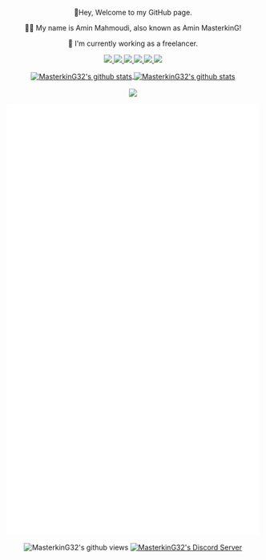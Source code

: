 <p align="center">
 👋Hey, Welcome to my GitHub page.
</p>
<p align="center">
  👨‍💻 My name is Amin Mahmoudi, also known as Amin MasterkinG!
</p>
<p align="center">
  💼 I'm currently working as a freelancer.
</p>
<p align="center">
  <a href="https://instagram.com/masterking32/" target="_blank">
    <img src="https://img.shields.io/badge/-Instagram-bc2a8d?style=flat-square&logo=instagram&logoColor=white">
  </a>
  <a href="https://discord.gg/ydDk9xe" target="_blank">
    <img src="https://img.shields.io/badge/-Discord-7289da?style=flat-square&logo=discord&logoColor=white">
  </a>
  <a href="https://www.youtube.com/c/AminMasterkinG/" target="_blank">
    <img src="https://img.shields.io/badge/-Youtube-c4302b?style=flat-square&logo=youtube&logoColor=white">
  </a>
  <a href="https://twitch.com/masterking32" target="_blank">
    <img src="https://img.shields.io/badge/-Twitch-6441a5?style=flat-square&logo=twitch&logoColor=white">
  </a>
  <a href="https://www.linkedin.com/in/masterking32" target="_blank">
    <img src="https://img.shields.io/badge/-Linkedin-0072b1?style=flat-square&logo=linkedin&logoColor=white">
  </a>
  <a href="https://masterking32.com" target="_blank">
    <img src="https://img.shields.io/badge/-Website-25734f?style=flat-square&logo=firefox&logoColor=white">
  </a>
</p>
<p align="center">
  <a href="https://github.com/MasterkinG32" target="_blank">
    <img align="center" src="https://github-readme-stats.vercel.app/api?username=MasterkinG32&show_icons=true&theme=cobalt" alt="MasterkinG32's github stats" />
  </a>
  <a href="https://github.com/MasterkinG32" target="_blank">
    <img align="center" src="https://github-readme-stats.vercel.app/api/top-langs/?username=masterking32&hide=html,css,Jupyter+Notebook,ruby,cmake,nsis,shell,procfile&theme=calm&langs_count=6&layout=compact" alt="MasterkinG32's github stats" />
  </a>
<p>

<p align="center">
  <a href="https://discord.com/users/374426504123121668" target="_blank">
    <img align="center" src="https://lanyard.cnrad.dev/api/374426504123121668" />
  </a>
</p>

<p align="center">
  <img align="center" src="https://raw.githubusercontent.com/masterking32/masterking32/master/github-metrics.svg" />
</p>

<p align="center">
  <img align="center" src="https://gpvc.arturio.dev/masterking32" alt="MasterkinG32's github views" />
  <a href="https://discord.gg/ydDk9xe" target="_blank">
    <img align="center" src="https://dcbadge.vercel.app/api/server/ydDk9xe" alt="MasterkinG32's Discord Server" />
  </a>
</p>
